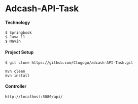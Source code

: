 # Adcash-API-Task

#### Technology
  
  ```
$ Springbook
$ Java 11 
$ Mavin
```
#### Project Setup

  ```
$ git clone https://github.com/Clogogo/adcash-API-Task.git

mvn clean
mvn install

 ```

#### Controller
 ```
http://localhost:8080/api/

 ```
  
  

